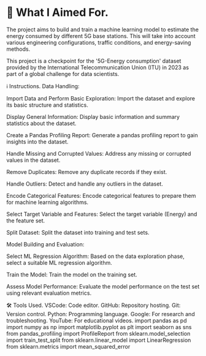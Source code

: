 # 🎯 What I Aimed For.

The project aims to build and train a machine learning model to estimate the energy consumed by different 5G base stations. This will take into account various engineering configurations, traffic conditions, and energy-saving methods.

This project is a checkpoint for the '5G-Energy consumption' dataset provided by the International Telecommunication Union (ITU) in 2023 as part of a global challenge for data scientists.

ℹ️ Instructions.
Data Handling:

Import Data and Perform Basic Exploration: Import the dataset and explore its basic structure and statistics.

Display General Information: Display basic information and summary statistics about the dataset.

Create a Pandas Profiling Report: Generate a pandas profiling report to gain insights into the dataset.

Handle Missing and Corrupted Values: Address any missing or corrupted values in the dataset.

Remove Duplicates: Remove any duplicate records if they exist.

Handle Outliers: Detect and handle any outliers in the dataset.

Encode Categorical Features: Encode categorical features to prepare them for machine learning algorithms.

Select Target Variable and Features: Select the target variable (Energy) and the feature set.

Split Dataset: Split the dataset into training and test sets.

Model Building and Evaluation:

Select ML Regression Algorithm: Based on the data exploration phase, select a suitable ML regression algorithm.

Train the Model: Train the model on the training set.

Assess Model Performance: Evaluate the model performance on the test set using relevant evaluation metrics.

🛠️ Tools Used.
VSCode: Code editor.
GitHub: Repository hosting.
Git: Version control.
Python: Programming language.
Google: For research and troubleshooting.
YouTube: For educational videos.
import pandas as pd
import numpy as np
import matplotlib.pyplot as plt
import seaborn as sns
from pandas_profiling import ProfileReport
from sklearn.model_selection import train_test_split
from sklearn.linear_model import LinearRegression
from sklearn.metrics import mean_squared_error
